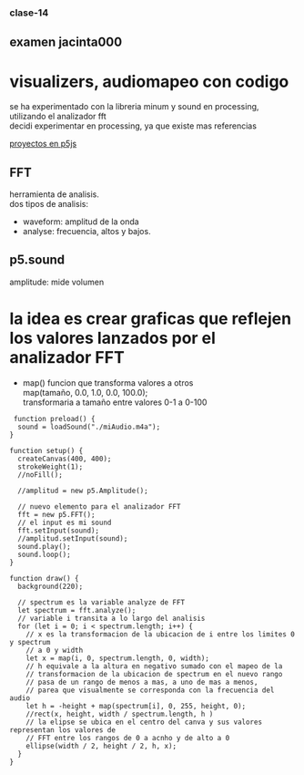 ### clase-14
## examen jacinta000   
# visualizers, audiomapeo con codigo
se ha experimentado con la libreria minum y sound en processing, utilizando el analizador fft   
decidi experimentar en processing, ya que existe mas referencias    

[proyectos en p5js](https://openprocessing.org/browse/?time=anytime&type=all&q=fft#)

## FFT
herramienta de analisis.   
dos tipos de analisis:
* waveform: amplitud de la onda
* analyse: frecuencia, altos y bajos.

## p5.sound
amplitude: mide volumen

# la idea es crear graficas que reflejen los valores lanzados por el analizador FFT

* map() funcion que transforma valores a otros     
map(tamaño, 0.0, 1.0, 0.0, 100.0);    
transformaria a tamaño entre valores 0-1 a 0-100

```
 function preload() {
  sound = loadSound("./miAudio.m4a");
}

function setup() {
  createCanvas(400, 400);
  strokeWeight(1);
  //noFill();

  //amplitud = new p5.Amplitude();
  
  // nuevo elemento para el analizador FFT
  fft = new p5.FFT();
  // el input es mi sound
  fft.setInput(sound);
  //amplitud.setInput(sound);
  sound.play();
  sound.loop();
}

function draw() {
  background(220);
  
  // spectrum es la variable analyze de FFT
  let spectrum = fft.analyze();
  // variable i transita a lo largo del analisis 
  for (let i = 0; i < spectrum.length; i++) {
    // x es la transformacion de la ubicacion de i entre los limites 0 y spectrum
    // a 0 y width
    let x = map(i, 0, spectrum.length, 0, width);
    // h equivale a la altura en negativo sumado con el mapeo de la
    // transformacion de la ubicacion de spectrum en el nuevo rango
    // pasa de un rango de menos a mas, a uno de mas a menos, 
    // parea que visualmente se corresponda con la frecuencia del audio
    let h = -height + map(spectrum[i], 0, 255, height, 0);
    //rect(x, height, width / spectrum.length, h )
    // la elipse se ubica en el centro del canva y sus valores representan los valores de 
    // FFT entre los rangos de 0 a acnho y de alto a 0
    ellipse(width / 2, height / 2, h, x);
  }
}
```
